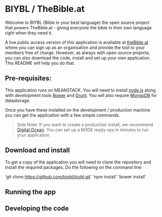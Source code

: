 BIYBL / TheBible.at 
===================

Welcome to BIYBL (Bible in your best language) the open source project that powers TheBible.at - giving everyone the bible in their own language right when they need it.

A live public access version of this application is available at [theBible.at](http://thebible.at) where you can sign up as an organisation and provide the tool to your members free of charge.  However, as always with open source projects, you can also download the code, install and set up your own application. This README will help you do that.

## Pre-requisites:

This application runs on MEANSTACK. You will need to install [node.js](https://nodejs.org/en/) along with development tools [Bower](http://bower.io/) and [Grunt](http://gruntjs.com/).  You will also require [MongoDB](https://www.mongodb.org/) for datastorage.

Once you have these installed on the development / production machine you can get the application with a few simple commands.

> Side Note:  If you want to create a production install, we recommend [Digital Ocean](http://www.digitalocean.com).  You can set up a NODE ready vps in minutes to run your application.

## Download and install

To get a copy of the application you will need to clone the repository and install the required packages. Do the following on the command line:

'git clone https://github.com/biybl/biybl.git' 
'npm install'
'bower install'

## Running the app


## Developing the code